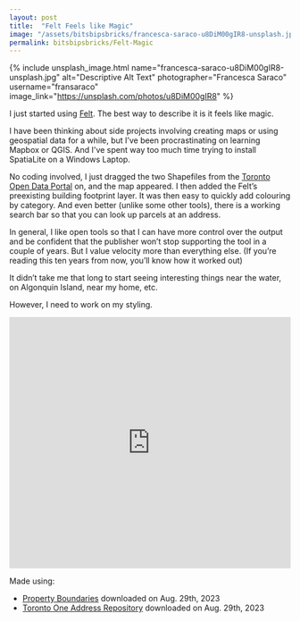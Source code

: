 ```yaml
---
layout: post
title:  "Felt Feels like Magic"
image: "/assets/bitsbipsbricks/francesca-saraco-u8DiM00gIR8-unsplash.jpg"
permalink: bitsbipsbricks/Felt-Magic
---
```


{% include unsplash_image.html 
   name="francesca-saraco-u8DiM00gIR8-unsplash.jpg" 
   alt="Descriptive Alt Text" 
   photographer="Francesca Saraco" 
   username="fransaraco" 
   image_link="https://unsplash.com/photos/u8DiM00gIR8" 
%}

I just started using [Felt](https://felt.com/). The best way to describe it is it feels like magic.

I have been thinking about side projects involving creating maps or using geospatial data for a while, but I’ve been procrastinating on learning Mapbox or QGIS. And I've spent way too much time trying to install SpatiaLite on a Windows Laptop.

No coding involved, I just dragged the two Shapefiles from the [Toronto Open Data Portal](https://open.toronto.ca/) on, and the map appeared. I then added the Felt’s preexisting building footprint layer. It was then easy to quickly add colouring by category. And even better (unlike some other tools), there is a working search bar so that you can look up parcels at an address.

In general, I like open tools so that I can have more control over the output and be confident that the publisher won’t stop supporting the tool in a couple of years. But I value velocity more than everything else. (If you’re reading this ten years from now, you’ll know how it worked out)

It didn’t take me that long to start seeing interesting things near the water, on Algonquin Island, near my home, etc.

However, I need to work on my styling.

<iframe width="100%" height="450" frameborder="0" title="Felt Map" src="https://felt.com/embed/map/Toronto-Property-Boundaries-Blog-Post-2023-08-29-Felt-Feels-like-Magic-JD9BaB3dIR16u1ssy9CP573D?loc=43.62224,-79.36262,14z"></iframe>


<br>

Made using:
- [Property Boundaries](https://open.toronto.ca/dataset/property-boundaries/) downloaded on Aug. 29th, 2023
- [Toronto One Address Repository](https://open.toronto.ca/dataset/address-points-municipal-toronto-one-address-repository/) downloaded on Aug. 29th, 2023